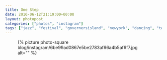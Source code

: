 ```yaml
---
title: One Step
date: 2016-06-12T21:19:00+00:00
layout: photopost
categories: ["photos", "instagram"]
tags: ["jazz", "festival", "governersisland", "newyork", "dancing", "twenties"]
---
```


<figure class="photo photo--square">
  {% picture photo-square blog/instagram/6be99ad0867e5be2783af66a4b5af6f7.jpg alt="" %}
</figure>


